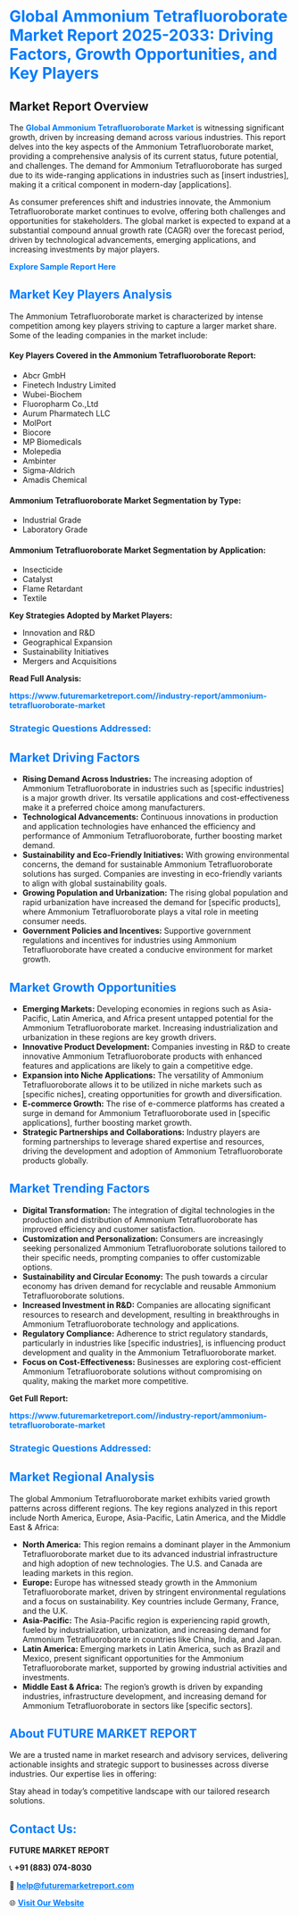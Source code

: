 <h1 style="color: #007BFF;">Global Ammonium Tetrafluoroborate Market Report 2025-2033: Driving Factors, Growth Opportunities, and Key Players</h1>

<section id="overview">
<h2>Market Report Overview</h2>
<p>The <a href="https://www.futuremarketreport.com//industry-report/ammonium-tetrafluoroborate-market" style="color: #007BFF; text-decoration: none;"><strong>Global Ammonium Tetrafluoroborate Market</strong></a> is witnessing significant growth, driven by increasing demand across various industries. This report delves into the key aspects of the Ammonium Tetrafluoroborate market, providing a comprehensive analysis of its current status, future potential, and challenges. The demand for Ammonium Tetrafluoroborate has surged due to its wide-ranging applications in industries such as [insert industries], making it a critical component in modern-day [applications].</p>
<p>As consumer preferences shift and industries innovate, the Ammonium Tetrafluoroborate market continues to evolve, offering both challenges and opportunities for stakeholders. The global market is expected to expand at a substantial compound annual growth rate (CAGR) over the forecast period, driven by technological advancements, emerging applications, and increasing investments by major players.</p>
</section>

<section id="overview">
<p><a href="https://www.futuremarketreport.com//request-sample/reportId=88812" style="color: #007BFF; text-decoration: none;"><strong>Explore Sample Report Here</strong></a></p>
</section>

<section id="key-players">
<h2 style="color: #007BFF;">Market Key Players Analysis</h2>
<p>The Ammonium Tetrafluoroborate market is characterized by intense competition among key players striving to capture a larger market share. Some of the leading companies in the market include:</p>
<h4>Key Players Covered in the Ammonium Tetrafluoroborate Report:</h4>
<ul><li>Abcr GmbH</li><li>Finetech Industry Limited</li><li>Wubei-Biochem</li><li>Fluoropharm Co.,Ltd</li><li>Aurum Pharmatech LLC</li><li>MolPort</li><li>Biocore</li><li>MP Biomedicals</li><li>Molepedia</li><li>Ambinter</li><li>Sigma-Aldrich</li><li>Amadis Chemical</li></ul>
<h4>Ammonium Tetrafluoroborate Market Segmentation by Type:</h4>
<ul><li>Industrial Grade</li><li>Laboratory Grade</li></ul>

<h4>Ammonium Tetrafluoroborate Market Segmentation by Application:</h4>
<ul><li>Insecticide</li><li>Catalyst</li><li>Flame Retardant</li><li>Textile</li></ul>
<p><strong>Key Strategies Adopted by Market Players:</strong></p>
<ul>
<li>Innovation and R&D</li>
<li>Geographical Expansion</li>
<li>Sustainability Initiatives</li>
<li>Mergers and Acquisitions</li>
</ul>
</section>

<section>
<p><strong>Read Full Analysis: </strong></p><a href="https://www.futuremarketreport.com//industry-report/ammonium-tetrafluoroborate-market" style="color: #007BFF; text-decoration: none;"><strong>https://www.futuremarketreport.com//industry-report/ammonium-tetrafluoroborate-market</strong></a>
<h3 style="color: #007BFF;">Strategic Questions Addressed:</h3>
</section>

<section id="driving-factors">
<h2 style="color: #007BFF;">Market Driving Factors</h2>
<ul>
<li><strong>Rising Demand Across Industries:</strong> The increasing adoption of Ammonium Tetrafluoroborate in industries such as [specific industries] is a major growth driver. Its versatile applications and cost-effectiveness make it a preferred choice among manufacturers.</li>
<li><strong>Technological Advancements:</strong> Continuous innovations in production and application technologies have enhanced the efficiency and performance of Ammonium Tetrafluoroborate, further boosting market demand.</li>
<li><strong>Sustainability and Eco-Friendly Initiatives:</strong> With growing environmental concerns, the demand for sustainable Ammonium Tetrafluoroborate solutions has surged. Companies are investing in eco-friendly variants to align with global sustainability goals.</li>
<li><strong>Growing Population and Urbanization:</strong> The rising global population and rapid urbanization have increased the demand for [specific products], where Ammonium Tetrafluoroborate plays a vital role in meeting consumer needs.</li>
<li><strong>Government Policies and Incentives:</strong> Supportive government regulations and incentives for industries using Ammonium Tetrafluoroborate have created a conducive environment for market growth.</li>
</ul>
</section>

<section id="growth-opportunities">
<h2 style="color: #007BFF;">Market Growth Opportunities</h2>
<ul>
<li><strong>Emerging Markets:</strong> Developing economies in regions such as Asia-Pacific, Latin America, and Africa present untapped potential for the Ammonium Tetrafluoroborate market. Increasing industrialization and urbanization in these regions are key growth drivers.</li>
<li><strong>Innovative Product Development:</strong> Companies investing in R&D to create innovative Ammonium Tetrafluoroborate products with enhanced features and applications are likely to gain a competitive edge.</li>
<li><strong>Expansion into Niche Applications:</strong> The versatility of Ammonium Tetrafluoroborate allows it to be utilized in niche markets such as [specific niches], creating opportunities for growth and diversification.</li>
<li><strong>E-commerce Growth:</strong> The rise of e-commerce platforms has created a surge in demand for Ammonium Tetrafluoroborate used in [specific applications], further boosting market growth.</li>
<li><strong>Strategic Partnerships and Collaborations:</strong> Industry players are forming partnerships to leverage shared expertise and resources, driving the development and adoption of Ammonium Tetrafluoroborate products globally.</li>
</ul>
</section>

<section id="trending-factors">
<h2 style="color: #007BFF;">Market Trending Factors</h2>
<ul>
<li><strong>Digital Transformation:</strong> The integration of digital technologies in the production and distribution of Ammonium Tetrafluoroborate has improved efficiency and customer satisfaction.</li>
<li><strong>Customization and Personalization:</strong> Consumers are increasingly seeking personalized Ammonium Tetrafluoroborate solutions tailored to their specific needs, prompting companies to offer customizable options.</li>
<li><strong>Sustainability and Circular Economy:</strong> The push towards a circular economy has driven demand for recyclable and reusable Ammonium Tetrafluoroborate solutions.</li>
<li><strong>Increased Investment in R&D:</strong> Companies are allocating significant resources to research and development, resulting in breakthroughs in Ammonium Tetrafluoroborate technology and applications.</li>
<li><strong>Regulatory Compliance:</strong> Adherence to strict regulatory standards, particularly in industries like [specific industries], is influencing product development and quality in the Ammonium Tetrafluoroborate market.</li>
<li><strong>Focus on Cost-Effectiveness:</strong> Businesses are exploring cost-efficient Ammonium Tetrafluoroborate solutions without compromising on quality, making the market more competitive.</li>
</ul>
</section>

<section>
<p><strong>Get Full Report: </strong></p><a href="https://www.futuremarketreport.com//industry-report/ammonium-tetrafluoroborate-market" style="color: #007BFF; text-decoration: none;"><strong>https://www.futuremarketreport.com//industry-report/ammonium-tetrafluoroborate-market</strong></a>
<h3 style="color: #007BFF;">Strategic Questions Addressed:</h3>
</section>


<section id="regional-analysis">
<h2 style="color: #007BFF;">Market Regional Analysis</h2>
<p>The global Ammonium Tetrafluoroborate market exhibits varied growth patterns across different regions. The key regions analyzed in this report include North America, Europe, Asia-Pacific, Latin America, and the Middle East & Africa:</p>
<ul>
<li><strong>North America:</strong> This region remains a dominant player in the Ammonium Tetrafluoroborate market due to its advanced industrial infrastructure and high adoption of new technologies. The U.S. and Canada are leading markets in this region.</li>
<li><strong>Europe:</strong> Europe has witnessed steady growth in the Ammonium Tetrafluoroborate market, driven by stringent environmental regulations and a focus on sustainability. Key countries include Germany, France, and the U.K.</li>
<li><strong>Asia-Pacific:</strong> The Asia-Pacific region is experiencing rapid growth, fueled by industrialization, urbanization, and increasing demand for Ammonium Tetrafluoroborate in countries like China, India, and Japan.</li>
<li><strong>Latin America:</strong> Emerging markets in Latin America, such as Brazil and Mexico, present significant opportunities for the Ammonium Tetrafluoroborate market, supported by growing industrial activities and investments.</li>
<li><strong>Middle East & Africa:</strong> The region’s growth is driven by expanding industries, infrastructure development, and increasing demand for Ammonium Tetrafluoroborate in sectors like [specific sectors].</li>
</ul>
</section>

<footer>
<h2 style="color: #007BFF;">About FUTURE MARKET REPORT</h2>
<p>We are a trusted name in market research and advisory services, delivering actionable insights and strategic support to businesses across diverse industries. Our expertise lies in offering:</p>

<p>Stay ahead in today’s competitive landscape with our tailored research solutions.</p>

<h2 style="color: #007BFF;">Contact Us:</h2>
<p><strong>FUTURE MARKET REPORT</strong></p>
<p>📞 <strong>+91 (883) 074-8030</strong></p>
<p>📧 <strong><a href="mailto:help@futuremarketreport.com" style="color: #007BFF;">help@futuremarketreport.com</a></strong></p>
<p>🌐 <strong><a href="https://www.futuremarketreport.com/" style="color: #007BFF;">Visit Our Website</a></strong></p>
</footer>